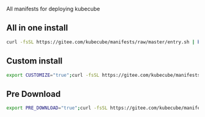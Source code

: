 All manifests for deploying kubecube

## All in one install
```bash
curl -fsSL https://gitee.com/kubecube/manifests/raw/master/entry.sh | bash
```

## Custom install
```bash
export CUSTOMIZE="true";curl -fsSL https://gitee.com/kubecube/manifests/raw/master/entry.sh | bash
```

## Pre Download
```bash
export PRE_DOWNLOAD="true";curl -fsSL https://gitee.com/kubecube/manifests/raw/master/entry.sh | bash
```
